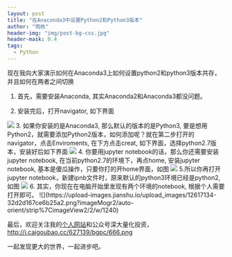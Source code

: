 ```yaml
---
layout: post
title: "在Anaconda3中设置Python2和Python3版本"
author: "雨栋"
header-img: "img/post-bg-css.jpg"
header-mask: 0.4
tags:
  - Python
---
```

现在我向大家演示如何在Anaconda3上如何设置python2和python3版本共存，并且如何在两者之间切换

1. 首先，需要安装Anaconda, 其实Anaconda2和Anaconda3都没问题。

2. 安装完后，打开navigator, 如下界面
<img src='http://i.caigoubao.cc/627139/bgpc/111.png'/>
3. 如果你安装的是Anaconda3, 那么默认的版本的是Python3, 要是想用Python2，就需要添加Python2版本，如何添加呢？就在第二步打开的navigator，点击Enviroments, 在下方点击creat, 如下界面，选择python2.7版本，安装好后如下界面
<img src='http://i.caigoubao.cc/627139/bgpc/333.png'/>
4. 你要用jupyter notebook的话，那么你还需要安装jupyter notebook, 在当前python2.7的环境下，再点home, 安装jupyter notebook, 基本是傻瓜操作，只要你打的开home界面，如图
 <img src='http://i.caigoubao.cc/627139/bgpc/444.png'/>
  5.所以你再打开jupyter notebook，新建ipnb文件时，原来默认的python3环境已经是python2, 如图

<img src='http://i.caigoubao.cc/627139/bgpc/555.png'/>
6. 其实，你现在在电脑开始里发现有两个环境的notebook, 根据个人需要打开即可。
  ![](https://upload-images.jianshu.io/upload_images/12617134-32d2d167ce6b25a2.png?imageMogr2/auto-orient/strip%7CimageView2/2/w/1240)

最后，欢迎关注我的[个人网站](https://ownyulife.top/)和公众号深大量化投资，
http://i.caigoubao.cc/627139/bgpc/666.png

一起发现更大的世界，一起进步吧。